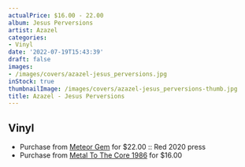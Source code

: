 ```yaml
---
actualPrice: $16.00 - 22.00
album: Jesus Perversions
artist: Azazel
categories:
- Vinyl
date: '2022-07-19T15:43:39'
draft: false
images:
- /images/covers/azazel-jesus_perversions.jpg
inStock: true
thumbnailImage: /images/covers/azazel-jesus_perversions-thumb.jpg
title: Azazel - Jesus Perversions
---
```


## Vinyl
* Purchase from [Meteor Gem](https://meteor-gem.com/products/azazel-jesus-perversions) for $22.00 :: Red 2020 press
* Purchase from [Metal To The Core 1986](https://metaltothecore1986.com/shop/azazel-jesus-perversions-12-lp-red/) for $16.00
